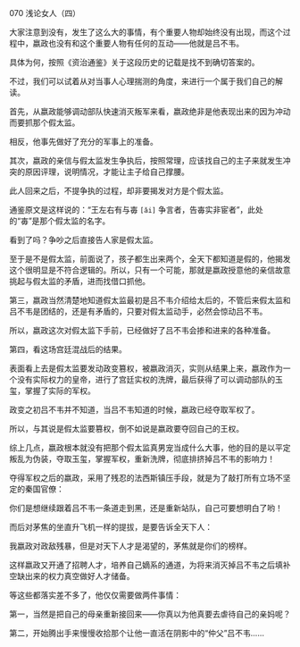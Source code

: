 070 浅论女人（四）




大家注意到没有，发生了这么大的事情，有个重要人物却始终没有出现，而这个过程中，嬴政也没有和这个重要人物有任何的互动——他就是吕不韦。

具体为何，按照《资治通鉴》关于这段历史的记载是找不到确切答案的。

不过，我们可以试着从对当事人心理揣测的角度，来进行一个属于我们自己的解读。



首先，从嬴政能够调动部队快速消灭叛军来看，嬴政绝非是他表现出来的因为冲动而要抓那个假太监。

相反，他事先做好了充分的军事上的准备。



其次，嬴政的亲信与假太监发生争执后，按照常理，应该找自己的主子来就发生冲突的原因评理，说明情况，才能让主子给自己撑腰。

此人回来之后，不提争执的过程，却非要揭发对方是个假太监。

通鉴原文是这样说的：“王左右有与毐 `[ǎi]` 争言者，告毐实非宦者”，此处的“毐”是那个假太监的名字。

看到了吗？争吵之后直接告人家是假太监。

至于是不是假太监，前面说了，孩子都生出来两个，全天下都知道是假的，他揭发这个很明显是不符合逻辑的。所以，只有一个可能，那就是嬴政授意他的亲信故意挑起与假太监的矛盾，进而找借口抓他。



第三，嬴政当然清楚地知道假太监最初是吕不韦介绍给太后的，不管后来假太监和吕不韦是团结的，还是有矛盾的，只要对假太监动手，必然会惊动吕不韦。

所以，嬴政这次对假太监下手前，已经做好了吕不韦会掺和进来的各种准备。



第四，看这场宫廷混战后的结果。

表面看上去是假太监要发动政变篡权，被嬴政消灭，实则从结果上来，嬴政作为一个没有实际权力的皇帝，进行了宫廷实权的洗牌，最后获得了可以调动部队的玉玺，掌握了实际的军权。

政变之初吕不韦并不知道，当吕不韦知道的时候，嬴政已经夺取军权了。

所以，与其说是假太监要篡权，倒不如说是嬴政要夺回自己的王权。



综上几点，嬴政根本就没有把那个假太监真男宠当成什么大事，他的目的是以平定叛乱为伪装，夺取玉玺，掌握军权，重新洗牌，彻底排挤掉吕不韦的影响力！

夺得军权之后的嬴政，采用了残忍的法西斯镇压手段，就是为了敲打所有立场不坚定的秦国官僚：

你们是想继续跟着吕不韦一条道走到黑，还是重新站队，自己可要想明白了哟！



而后对茅焦的坐直升飞机一样的提拔，是要告诉全天下人：

我嬴政对政敌残暴，但是对天下人才是渴望的，茅焦就是你们的榜样。

这样嬴政又开通了招聘人才，培养自己嫡系的通道，为将来消灭掉吕不韦之后填补空缺出来的权力真空做好人才储备。

等这些都落实差不多了，他仅仅需要做两件事情：

第一，当然是把自己的母亲重新接回来——你真以为他真要去虐待自己的亲妈呢？

第二，开始腾出手来慢慢收拾那个让他一直活在阴影中的“仲父”吕不韦……

